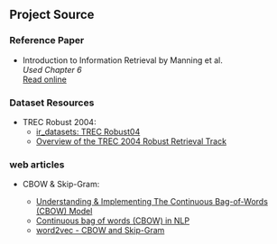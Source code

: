 ## Project Source

### Reference Paper

- Introduction to Information Retrieval by Manning et al.  
  _Used Chapter 6_  
  [Read online](https://nlp.stanford.edu/IR-book/html/htmledition/contents-1.html)

### Dataset Resources

- TREC Robust 2004:
  - [ir_datasets: TREC Robust04](https://ir-datasets.com/trec-robust04.html#trec-robust04)
  - [Overview of the TREC 2004 Robust Retrieval Track](https://trec.nist.gov/pubs/trec13/papers/ROBUST.OVERVIEW.pdf)

### web articles

- CBOW & Skip-Gram:

  - [Understanding & Implementing The Continuous Bag-of-Words \(CBOW\) Model](https://spotintelligence.com/2023/07/27/continuous-bag-of-words/)
  - [Continuous bag of words \(CBOW\) in NLP](https://www.geeksforgeeks.org/nlp/continuous-bag-of-words-cbow-in-nlp/)
  - [word2vec - CBOW and Skip-Gram](https://www.jasonosajima.com/word2vec/)
